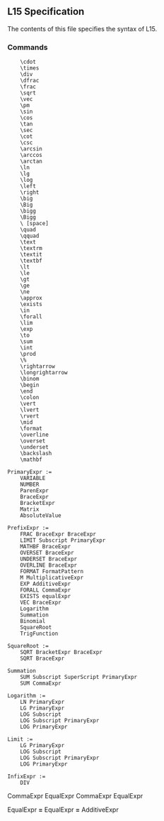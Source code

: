 ## L15 Specification

The contents of this file specifies the syntax of L15.


### Commands

```
    \cdot
    \times
    \div
    \dfrac
    \frac
    \sqrt
    \vec
    \pm
    \sin
    \cos
    \tan
    \sec
    \cot
    \csc
    \arcsin
    \arccos
    \arctan
    \ln
    \lg
    \log
    \left
    \right
    \big
    \Big
    \bigg
    \Bigg
    \ [space]
    \quad
    \qquad
    \text
    \textrm
    \textit
    \textbf
    \lt
    \le
    \gt
    \ge
    \ne
    \approx
    \exists
    \in
    \forall
    \lim
    \exp
    \to
    \sum
    \int
    \prod
    \%
    \rightarrow
    \longrightarrow
    \binom
    \begin
    \end
    \colon
    \vert
    \lvert
    \rvert
    \mid
    \format
    \overline
    \overset
    \underset
    \backslash
    \mathbf
```

```
PrimaryExpr :=
    VARIABLE
    NUMBER
    ParenExpr
    BraceExpr
    BracketExpr
    Matrix
    AbsoluteValue
```
```
PrefixExpr :=
    FRAC BraceExpr BraceExpr
    LIMIT Subscript PrimaryExpr
    MATHBF BraceExpr
    OVERSET BraceExpr
    UNDERSET BraceExpr
    OVERLINE BraceExpr
    FORMAT FormatPattern
    M MultiplicativeExpr
    EXP AdditiveExpr
    FORALL CommaExpr
    EXISTS equalExpr    
    VEC BraceExpr
    Logarithm
    Summation
    Binomial
    SquareRoot
    TrigFunction
```
```
SquareRoot :=
    SQRT BracketExpr BraceExpr
    SQRT BraceExpr
```
```
Summation
    SUM Subscript SuperScript PrimaryExpr
    SUM CommaExpr
```
```
Logarithm :=
    LN PrimaryExpr
    LG PrimaryExpr
    LOG Subscript
    LOG Subscript PrimaryExpr
    LOG PrimaryExpr
```
```
Limit :=
    LG PrimaryExpr
    LOG Subscript
    LOG Subscript PrimaryExpr
    LOG PrimaryExpr
```
```
InfixExpr :=
    DIV
```

CommaExpr
    EqualExpr
    CommaExpr EqualExpr

EqualExpr
    **=**
    EqualExpr **=** AdditiveExpr


```
```

```
```

```
```